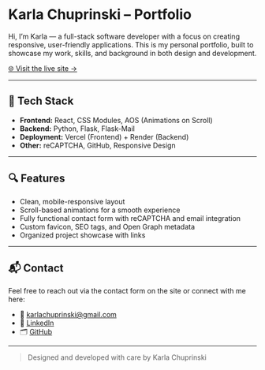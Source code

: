 
# Karla Chuprinski – Portfolio

Hi, I’m Karla — a full-stack software developer with a focus on creating responsive, user-friendly applications. This is my personal portfolio, built to showcase my work, skills, and background in both design and development.

[🌐 Visit the live site →](https://karlachuprinski.com) 

---

## 🧰 Tech Stack

- **Frontend:** React, CSS Modules, AOS (Animations on Scroll)
- **Backend:** Python, Flask, Flask-Mail
- **Deployment:** Vercel (Frontend) + Render (Backend)
- **Other:** reCAPTCHA, GitHub, Responsive Design

---

## 🔍 Features

- Clean, mobile-responsive layout
- Scroll-based animations for a smooth experience
- Fully functional contact form with reCAPTCHA and email integration
- Custom favicon, SEO tags, and Open Graph metadata
- Organized project showcase with links

---

## 📬 Contact

Feel free to reach out via the contact form on the site or connect with me here:

* 📧 [karlachuprinski@gmail.com](mailto:karlachuprinski@gmail.com)
* 💼 [LinkedIn](https://www.linkedin.com/in/karlachuprinski)
* 🗂 [GitHub](https://github.com/kachup1)

---

> Designed and developed with care by Karla Chuprinski

